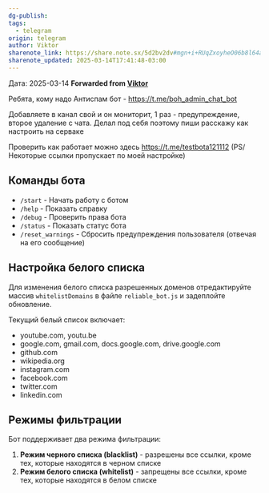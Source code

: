```yaml
---
dg-publish: 
tags:
  - telegram
origin: telegram
author: Viktor
sharenote_link: https://share.note.sx/5d2bv2dv#mgn+i+RUqZxoyheO06b8l64awRvw8FtWaHv5jOOnKcQ
sharenote_updated: 2025-03-14T17:41:48-03:00
---
```


Дата:  2025-03-14
**Forwarded from [Viktor](https://t.me/hidden_account_1741720106)**

Ребята,  кому надо Антиспам бот -  https://t.me/boh_admin_chat_bot 

Добавляете в канал свой и он мониторит, 1 раз - предупреждение,  второе удаление с чата. 
Делал под себя поэтому пиши расскажу как настроить на серваке 

Проверить как работает можно здесь https://t.me/testbota121112   (PS/ Некоторые ссылки пропускает по моей настройке)

## Команды бота

- `/start` - Начать работу с ботом
- `/help` - Показать справку
- `/debug` - Проверить права бота
- `/status` - Показать статус бота
- `/reset_warnings` - Сбросить предупреждения пользователя (отвечая на его сообщение)

## Настройка белого списка

Для изменения белого списка разрешенных доменов отредактируйте массив `whitelistDomains` в файле `reliable_bot.js` и задеплойте обновление.

Текущий белый список включает:
- youtube.com, youtu.be
- google.com, gmail.com, docs.google.com, drive.google.com
- github.com
- wikipedia.org
- instagram.com
- facebook.com
- twitter.com
- linkedin.com

## Режимы фильтрации

Бот поддерживает два режима фильтрации:

1. **Режим черного списка (blacklist)** - разрешены все ссылки, кроме тех, которые находятся в черном списке
2. **Режим белого списка (whitelist)** - запрещены все ссылки, кроме тех, которые находятся в белом списке
